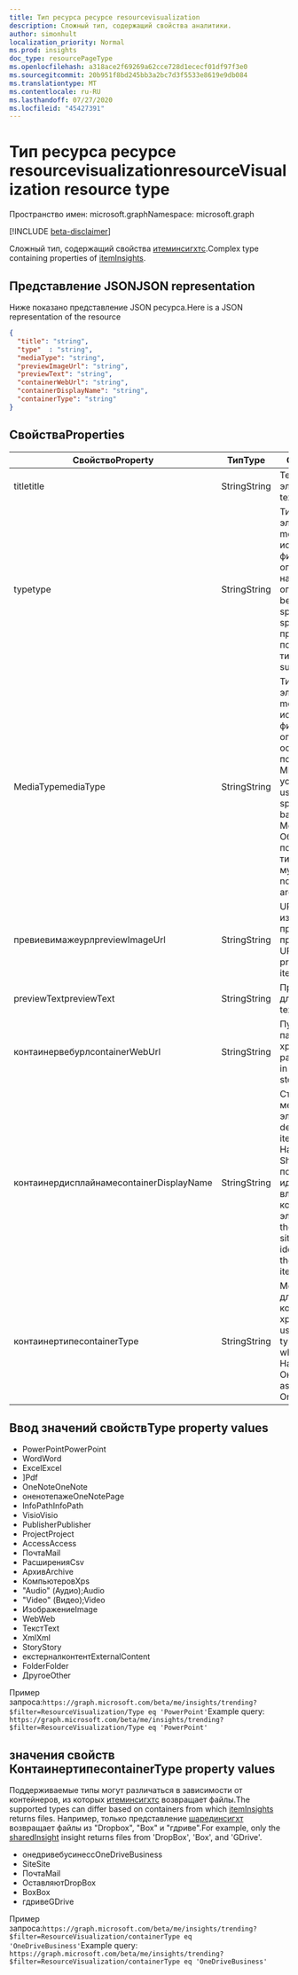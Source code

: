 ```yaml
---
title: Тип ресурса ресурсе resourcevisualization
description: Сложный тип, содержащий свойства аналитики.
author: simonhult
localization_priority: Normal
ms.prod: insights
doc_type: resourcePageType
ms.openlocfilehash: a318ace2f69269a62cce728d1ececf01df97f3e0
ms.sourcegitcommit: 20b951f8bd245bb3a2bc7d3f5533e8619e9db084
ms.translationtype: MT
ms.contentlocale: ru-RU
ms.lasthandoff: 07/27/2020
ms.locfileid: "45427391"
---
```

# <a name="resourcevisualization-resource-type"></a><span data-ttu-id="69b65-103">Тип ресурса ресурсе resourcevisualization</span><span class="sxs-lookup"><span data-stu-id="69b65-103">resourceVisualization resource type</span></span>

<span data-ttu-id="69b65-104">Пространство имен: microsoft.graph</span><span class="sxs-lookup"><span data-stu-id="69b65-104">Namespace: microsoft.graph</span></span>

[!INCLUDE [beta-disclaimer](../../includes/beta-disclaimer.md)]

<span data-ttu-id="69b65-105">Сложный тип, содержащий свойства [итеминсигхтс](iteminsights.md).</span><span class="sxs-lookup"><span data-stu-id="69b65-105">Complex type containing properties of [itemInsights](iteminsights.md).</span></span>

## <a name="json-representation"></a><span data-ttu-id="69b65-106">Представление JSON</span><span class="sxs-lookup"><span data-stu-id="69b65-106">JSON representation</span></span>

<span data-ttu-id="69b65-107">Ниже показано представление JSON ресурса.</span><span class="sxs-lookup"><span data-stu-id="69b65-107">Here is a JSON representation of the resource</span></span>

<!-- {
  "blockType": "resource",
  "optionalProperties": [
  ],  
  "@odata.type": "microsoft.graph.resourceVisualization"
}-->
```json
{
  "title": "string",
  "type"  : "string",
  "mediaType": "string",
  "previewImageUrl": "string",
  "previewText": "string",
  "containerWebUrl": "string",
  "containerDisplayName": "string",
  "containerType": "string"
}
```

## <a name="properties"></a><span data-ttu-id="69b65-108">Свойства</span><span class="sxs-lookup"><span data-stu-id="69b65-108">Properties</span></span>

| <span data-ttu-id="69b65-109">Свойство</span><span class="sxs-lookup"><span data-stu-id="69b65-109">Property</span></span>              | <span data-ttu-id="69b65-110">Тип</span><span class="sxs-lookup"><span data-stu-id="69b65-110">Type</span></span>          | <span data-ttu-id="69b65-111">Описание</span><span class="sxs-lookup"><span data-stu-id="69b65-111">Description</span></span>  |
| -------------         |---------------| -------------|
| <span data-ttu-id="69b65-112">title</span><span class="sxs-lookup"><span data-stu-id="69b65-112">title</span></span>                 | <span data-ttu-id="69b65-113">String</span><span class="sxs-lookup"><span data-stu-id="69b65-113">String</span></span>        | <span data-ttu-id="69b65-114">Текст заголовка элемента.</span><span class="sxs-lookup"><span data-stu-id="69b65-114">The item's title text.</span></span>               |
| <span data-ttu-id="69b65-115">type</span><span class="sxs-lookup"><span data-stu-id="69b65-115">type</span></span>              | <span data-ttu-id="69b65-116">String</span><span class="sxs-lookup"><span data-stu-id="69b65-116">String</span></span>        | <span data-ttu-id="69b65-117">Тип мультимедиа элемента.</span><span class="sxs-lookup"><span data-stu-id="69b65-117">The item's media type.</span></span> <span data-ttu-id="69b65-118">Можно использовать для фильтрации определенного файла на основе определенного типа.</span><span class="sxs-lookup"><span data-stu-id="69b65-118">Can be used for filtering for a specific file based on a specific type.</span></span> <span data-ttu-id="69b65-119">Ниже приведены поддерживаемые типы.</span><span class="sxs-lookup"><span data-stu-id="69b65-119">See below for supported types.</span></span> |
| <span data-ttu-id="69b65-120">MediaType</span><span class="sxs-lookup"><span data-stu-id="69b65-120">mediaType</span></span>             | <span data-ttu-id="69b65-121">String</span><span class="sxs-lookup"><span data-stu-id="69b65-121">String</span></span>        | <span data-ttu-id="69b65-122">Тип мультимедиа элемента.</span><span class="sxs-lookup"><span data-stu-id="69b65-122">The item's media type.</span></span> <span data-ttu-id="69b65-123">Может использоваться для фильтрации файлов определенного типа на основе поддерживаемых типов MIME MIME для устройства IANA.</span><span class="sxs-lookup"><span data-stu-id="69b65-123">Can be used for filtering for a specific type of file based on supported IANA Media Mime Types.</span></span> <span data-ttu-id="69b65-124">Обратите внимание, что поддерживаются не все типы MIME мультимедиа.</span><span class="sxs-lookup"><span data-stu-id="69b65-124">Note that not all Media Mime Types are supported.</span></span> |
| <span data-ttu-id="69b65-125">превиевимажеурл</span><span class="sxs-lookup"><span data-stu-id="69b65-125">previewImageUrl</span></span>       | <span data-ttu-id="69b65-126">String</span><span class="sxs-lookup"><span data-stu-id="69b65-126">String</span></span>        | <span data-ttu-id="69b65-127">URL-адрес, ведущая к изображению для предварительного просмотра элемента.</span><span class="sxs-lookup"><span data-stu-id="69b65-127">A URL leading to the preview image for the item.</span></span> |
| <span data-ttu-id="69b65-128">previewText</span><span class="sxs-lookup"><span data-stu-id="69b65-128">previewText</span></span>           | <span data-ttu-id="69b65-129">String</span><span class="sxs-lookup"><span data-stu-id="69b65-129">String</span></span>        | <span data-ttu-id="69b65-130">Предварительный текст для элемента.</span><span class="sxs-lookup"><span data-stu-id="69b65-130">A preview text for the item.</span></span> |
| <span data-ttu-id="69b65-131">контаинервебурл</span><span class="sxs-lookup"><span data-stu-id="69b65-131">containerWebUrl</span></span>       | <span data-ttu-id="69b65-132">String</span><span class="sxs-lookup"><span data-stu-id="69b65-132">String</span></span>        | <span data-ttu-id="69b65-133">Путь, начинающийся с папки, в которой хранится элемент.</span><span class="sxs-lookup"><span data-stu-id="69b65-133">A path leading to the folder in which the item is stored.</span></span> |
| <span data-ttu-id="69b65-134">контаинердисплайнаме</span><span class="sxs-lookup"><span data-stu-id="69b65-134">containerDisplayName</span></span>  | <span data-ttu-id="69b65-135">String</span><span class="sxs-lookup"><span data-stu-id="69b65-135">String</span></span>        | <span data-ttu-id="69b65-136">Строка, описывающая место хранения элемента.</span><span class="sxs-lookup"><span data-stu-id="69b65-136">A string describing where the item is stored.</span></span> <span data-ttu-id="69b65-137">Например, имя сайта SharePoint или имя пользователя, идентифицирующее владельца OneDrive, в котором хранится элемент.</span><span class="sxs-lookup"><span data-stu-id="69b65-137">For example, the name of a SharePoint site or the user name identifying the owner of the OneDrive storing the item.</span></span>  |
| <span data-ttu-id="69b65-138">контаинертипе</span><span class="sxs-lookup"><span data-stu-id="69b65-138">containerType</span></span>         | <span data-ttu-id="69b65-139">String</span><span class="sxs-lookup"><span data-stu-id="69b65-139">String</span></span> | <span data-ttu-id="69b65-140">Можно использовать для фильтрации по типу контейнера, в котором хранится файл.</span><span class="sxs-lookup"><span data-stu-id="69b65-140">Can be used for filtering by the type of container in which the file is stored.</span></span> <span data-ttu-id="69b65-141">Например, site или Онедривебусинесс.</span><span class="sxs-lookup"><span data-stu-id="69b65-141">Such as Site or OneDriveBusiness.</span></span>       |

## <a name="type-property-values"></a><span data-ttu-id="69b65-142">Ввод значений свойств</span><span class="sxs-lookup"><span data-stu-id="69b65-142">Type property values</span></span>
-   <span data-ttu-id="69b65-143">PowerPoint</span><span class="sxs-lookup"><span data-stu-id="69b65-143">PowerPoint</span></span>
-   <span data-ttu-id="69b65-144">Word</span><span class="sxs-lookup"><span data-stu-id="69b65-144">Word</span></span>
-   <span data-ttu-id="69b65-145">Excel</span><span class="sxs-lookup"><span data-stu-id="69b65-145">Excel</span></span>
-   <span data-ttu-id="69b65-146">]</span><span class="sxs-lookup"><span data-stu-id="69b65-146">Pdf</span></span>
-   <span data-ttu-id="69b65-147">OneNote</span><span class="sxs-lookup"><span data-stu-id="69b65-147">OneNote</span></span>
-   <span data-ttu-id="69b65-148">оненотепаже</span><span class="sxs-lookup"><span data-stu-id="69b65-148">OneNotePage</span></span>
-   <span data-ttu-id="69b65-149">InfoPath</span><span class="sxs-lookup"><span data-stu-id="69b65-149">InfoPath</span></span>
-   <span data-ttu-id="69b65-150">Visio</span><span class="sxs-lookup"><span data-stu-id="69b65-150">Visio</span></span>
-   <span data-ttu-id="69b65-151">Publisher</span><span class="sxs-lookup"><span data-stu-id="69b65-151">Publisher</span></span>
-   <span data-ttu-id="69b65-152">Project</span><span class="sxs-lookup"><span data-stu-id="69b65-152">Project</span></span>
-   <span data-ttu-id="69b65-153">Access</span><span class="sxs-lookup"><span data-stu-id="69b65-153">Access</span></span>
-   <span data-ttu-id="69b65-154">Почта</span><span class="sxs-lookup"><span data-stu-id="69b65-154">Mail</span></span>
-   <span data-ttu-id="69b65-155">Расширения</span><span class="sxs-lookup"><span data-stu-id="69b65-155">Csv</span></span>
-   <span data-ttu-id="69b65-156">Архив</span><span class="sxs-lookup"><span data-stu-id="69b65-156">Archive</span></span>
-   <span data-ttu-id="69b65-157">Компьютеров</span><span class="sxs-lookup"><span data-stu-id="69b65-157">Xps</span></span>
-   <span data-ttu-id="69b65-158">"Audio" (Аудио);</span><span class="sxs-lookup"><span data-stu-id="69b65-158">Audio</span></span>
-   <span data-ttu-id="69b65-159">"Video" (Видео);</span><span class="sxs-lookup"><span data-stu-id="69b65-159">Video</span></span>
-   <span data-ttu-id="69b65-160">Изображение</span><span class="sxs-lookup"><span data-stu-id="69b65-160">Image</span></span>
-   <span data-ttu-id="69b65-161">Web</span><span class="sxs-lookup"><span data-stu-id="69b65-161">Web</span></span>
-   <span data-ttu-id="69b65-162">Текст</span><span class="sxs-lookup"><span data-stu-id="69b65-162">Text</span></span>
-   <span data-ttu-id="69b65-163">Xml</span><span class="sxs-lookup"><span data-stu-id="69b65-163">Xml</span></span>
-   <span data-ttu-id="69b65-164">Story</span><span class="sxs-lookup"><span data-stu-id="69b65-164">Story</span></span>
-   <span data-ttu-id="69b65-165">екстерналконтент</span><span class="sxs-lookup"><span data-stu-id="69b65-165">ExternalContent</span></span>
-   <span data-ttu-id="69b65-166">Folder</span><span class="sxs-lookup"><span data-stu-id="69b65-166">Folder</span></span>
-   <span data-ttu-id="69b65-167">Другое</span><span class="sxs-lookup"><span data-stu-id="69b65-167">Other</span></span>

<span data-ttu-id="69b65-168">Пример запроса:`https://graph.microsoft.com/beta/me/insights/trending?$filter=ResourceVisualization/Type eq 'PowerPoint'`</span><span class="sxs-lookup"><span data-stu-id="69b65-168">Example query: `https://graph.microsoft.com/beta/me/insights/trending?$filter=ResourceVisualization/Type eq 'PowerPoint'`</span></span>

## <a name="containertype-property-values"></a><span data-ttu-id="69b65-169">значения свойств Контаинертипе</span><span class="sxs-lookup"><span data-stu-id="69b65-169">containerType property values</span></span>
<span data-ttu-id="69b65-170">Поддерживаемые типы могут различаться в зависимости от контейнеров, из которых [итеминсигхтс](iteminsights.md) возвращает файлы.</span><span class="sxs-lookup"><span data-stu-id="69b65-170">The supported types can differ based on containers from which [itemInsights](iteminsights.md) returns files.</span></span> <span data-ttu-id="69b65-171">Например, только представление [шарединсигхт](insights-shared.md) возвращает файлы из "Dropbox", "Box" и "гдриве".</span><span class="sxs-lookup"><span data-stu-id="69b65-171">For example, only the [sharedInsight](insights-shared.md) insight returns files from 'DropBox', 'Box', and 'GDrive'.</span></span>

-   <span data-ttu-id="69b65-172">онедривебусинесс</span><span class="sxs-lookup"><span data-stu-id="69b65-172">OneDriveBusiness</span></span>
-   <span data-ttu-id="69b65-173">Site</span><span class="sxs-lookup"><span data-stu-id="69b65-173">Site</span></span>
-   <span data-ttu-id="69b65-174">Почта</span><span class="sxs-lookup"><span data-stu-id="69b65-174">Mail</span></span>
-   <span data-ttu-id="69b65-175">Оставляют</span><span class="sxs-lookup"><span data-stu-id="69b65-175">DropBox</span></span>
-   <span data-ttu-id="69b65-176">Box</span><span class="sxs-lookup"><span data-stu-id="69b65-176">Box</span></span>
-   <span data-ttu-id="69b65-177">гдриве</span><span class="sxs-lookup"><span data-stu-id="69b65-177">GDrive</span></span>

<span data-ttu-id="69b65-178">Пример запроса:`https://graph.microsoft.com/beta/me/insights/trending?$filter=ResourceVisualization/containerType eq 'OneDriveBusiness'`</span><span class="sxs-lookup"><span data-stu-id="69b65-178">Example query: `https://graph.microsoft.com/beta/me/insights/trending?$filter=ResourceVisualization/containerType eq 'OneDriveBusiness'`</span></span>
